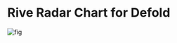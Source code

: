 # Rive Radar Chart for Defold

![fig](https://user-images.githubusercontent.com/38267288/173470881-dc3a74e2-46f4-4131-993a-652919f53462.gif)
